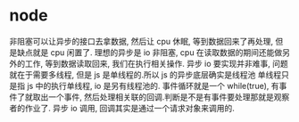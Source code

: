 # node

非阻塞可以让异步的接口去拿数据, 然后让 cpu 休眠, 等到数据回来了再处理, 但是缺点就是 cpu 闲置了.
理想的异步是 io 非阻塞, cpu 在读取数据的期间还能做另外的工作, 等到数据读取回来, 我们在执行相关操作.
异步 io 要实现并非难事, 问题就在于需要多线程, 但是 js 是单线程的.所以 js 的异步底层确实是线程池
单线程只是指 js 中的执行单线程, io 是另有线程池的.
事件循环就是一个 while(true), 有事件了就取出一个事件, 然后处理相关联的回调.判断是不是有事件要处理那就是观察者的作业了.
异步 io 调用, 回调其实是通过一个请求对象来调用的.